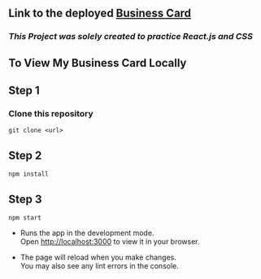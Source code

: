 ## Link to the deployed [Business Card](https://manan-dev.netlify.app)

### _This Project was solely created to practice React.js and CSS_

## To View My Business Card Locally

## Step 1

### Clone this repository

    git clone <url>

## Step 2

    npm install

## Step 3

    npm start

-   Runs the app in the development mode.\
     Open [http://localhost:3000](http://localhost:3000) to view it in your browser.

-   The page will reload when you make changes.\
     You may also see any lint errors in the console.
